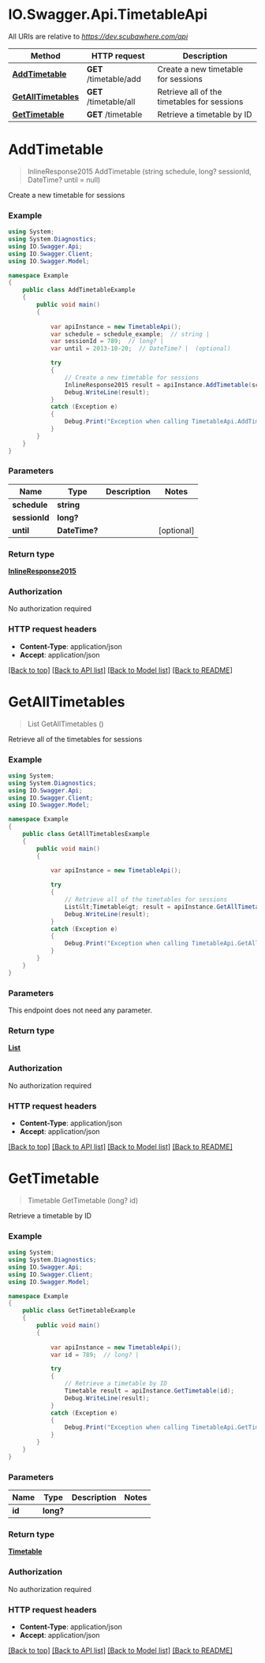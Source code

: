 # IO.Swagger.Api.TimetableApi

All URIs are relative to *https://dev.scubawhere.com/api*

Method | HTTP request | Description
------------- | ------------- | -------------
[**AddTimetable**](TimetableApi.md#addtimetable) | **GET** /timetable/add | Create a new timetable for sessions
[**GetAllTimetables**](TimetableApi.md#getalltimetables) | **GET** /timetable/all | Retrieve all of the timetables for sessions
[**GetTimetable**](TimetableApi.md#gettimetable) | **GET** /timetable | Retrieve a timetable by ID


<a name="addtimetable"></a>
# **AddTimetable**
> InlineResponse2015 AddTimetable (string schedule, long? sessionId, DateTime? until = null)

Create a new timetable for sessions

### Example
```csharp
using System;
using System.Diagnostics;
using IO.Swagger.Api;
using IO.Swagger.Client;
using IO.Swagger.Model;

namespace Example
{
    public class AddTimetableExample
    {
        public void main()
        {
            
            var apiInstance = new TimetableApi();
            var schedule = schedule_example;  // string | 
            var sessionId = 789;  // long? | 
            var until = 2013-10-20;  // DateTime? |  (optional) 

            try
            {
                // Create a new timetable for sessions
                InlineResponse2015 result = apiInstance.AddTimetable(schedule, sessionId, until);
                Debug.WriteLine(result);
            }
            catch (Exception e)
            {
                Debug.Print("Exception when calling TimetableApi.AddTimetable: " + e.Message );
            }
        }
    }
}
```

### Parameters

Name | Type | Description  | Notes
------------- | ------------- | ------------- | -------------
 **schedule** | **string**|  | 
 **sessionId** | **long?**|  | 
 **until** | **DateTime?**|  | [optional] 

### Return type

[**InlineResponse2015**](InlineResponse2015.md)

### Authorization

No authorization required

### HTTP request headers

 - **Content-Type**: application/json
 - **Accept**: application/json

[[Back to top]](#) [[Back to API list]](../README.md#documentation-for-api-endpoints) [[Back to Model list]](../README.md#documentation-for-models) [[Back to README]](../README.md)

<a name="getalltimetables"></a>
# **GetAllTimetables**
> List<Timetable> GetAllTimetables ()

Retrieve all of the timetables for sessions

### Example
```csharp
using System;
using System.Diagnostics;
using IO.Swagger.Api;
using IO.Swagger.Client;
using IO.Swagger.Model;

namespace Example
{
    public class GetAllTimetablesExample
    {
        public void main()
        {
            
            var apiInstance = new TimetableApi();

            try
            {
                // Retrieve all of the timetables for sessions
                List&lt;Timetable&gt; result = apiInstance.GetAllTimetables();
                Debug.WriteLine(result);
            }
            catch (Exception e)
            {
                Debug.Print("Exception when calling TimetableApi.GetAllTimetables: " + e.Message );
            }
        }
    }
}
```

### Parameters
This endpoint does not need any parameter.

### Return type

[**List<Timetable>**](Timetable.md)

### Authorization

No authorization required

### HTTP request headers

 - **Content-Type**: application/json
 - **Accept**: application/json

[[Back to top]](#) [[Back to API list]](../README.md#documentation-for-api-endpoints) [[Back to Model list]](../README.md#documentation-for-models) [[Back to README]](../README.md)

<a name="gettimetable"></a>
# **GetTimetable**
> Timetable GetTimetable (long? id)

Retrieve a timetable by ID

### Example
```csharp
using System;
using System.Diagnostics;
using IO.Swagger.Api;
using IO.Swagger.Client;
using IO.Swagger.Model;

namespace Example
{
    public class GetTimetableExample
    {
        public void main()
        {
            
            var apiInstance = new TimetableApi();
            var id = 789;  // long? | 

            try
            {
                // Retrieve a timetable by ID
                Timetable result = apiInstance.GetTimetable(id);
                Debug.WriteLine(result);
            }
            catch (Exception e)
            {
                Debug.Print("Exception when calling TimetableApi.GetTimetable: " + e.Message );
            }
        }
    }
}
```

### Parameters

Name | Type | Description  | Notes
------------- | ------------- | ------------- | -------------
 **id** | **long?**|  | 

### Return type

[**Timetable**](Timetable.md)

### Authorization

No authorization required

### HTTP request headers

 - **Content-Type**: application/json
 - **Accept**: application/json

[[Back to top]](#) [[Back to API list]](../README.md#documentation-for-api-endpoints) [[Back to Model list]](../README.md#documentation-for-models) [[Back to README]](../README.md)

